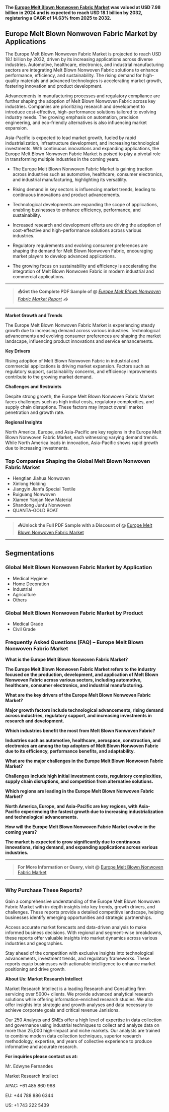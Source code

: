 <p><strong>The <a href="https://www.marketresearchintellect.com/download-sample/?rid=268490&amp;utm_source=Pulse-April-Europe&amp;utm_medium=852">Europe Melt Blown Nonwoven Fabric Market</a> was valued at USD 7.98 billion in 2024 and is expected to reach USD 18.1 billion by 2032, registering a CAGR of 14.63% from 2025 to 2032.</strong></p><h2>Europe Melt Blown Nonwoven Fabric Market by Applications&nbsp;</h2><p><p>The Europe Melt Blown Nonwoven Fabric Market is projected to reach USD 18.1 billion by 2032, driven by its increasing applications across diverse industries. Automotive, healthcare, electronics, and industrial manufacturing sectors are integrating Melt Blown Nonwoven Fabric solutions to enhance performance, efficiency, and sustainability. The rising demand for high-quality materials and advanced technologies is accelerating market growth, fostering innovation and product development.</p><p>Advancements in manufacturing processes and regulatory compliance are further shaping the adoption of Melt Blown Nonwoven Fabric across key industries. Companies are prioritizing research and development to introduce cost-effective, high-performance solutions tailored to evolving industry needs. The growing emphasis on automation, precision engineering, and eco-friendly alternatives is also influencing market expansion.</p><p>Asia-Pacific is expected to lead market growth, fueled by rapid industrialization, infrastructure development, and increasing technological investments. With continuous innovations and expanding applications, the Europe Melt Blown Nonwoven Fabric Market is poised to play a pivotal role in transforming multiple industries in the coming years.</p></p><ul><li><p>The Europe Melt Blown Nonwoven Fabric Market is gaining traction across industries such as automotive, healthcare, consumer electronics, and industrial manufacturing, highlighting its versatility.</p></li><li><p>Rising demand in key sectors is influencing market trends, leading to continuous innovations and product advancements.</p></li><li><p>Technological developments are expanding the scope of applications, enabling businesses to enhance efficiency, performance, and sustainability.</p></li><li><p>Increased research and development efforts are driving the adoption of cost-effective and high-performance solutions across various industries.</p></li><li><p>Regulatory requirements and evolving consumer preferences are shaping the demand for Melt Blown Nonwoven Fabric, encouraging market players to develop advanced applications.</p></li><li><p>The growing focus on sustainability and efficiency is accelerating the integration of Melt Blown Nonwoven Fabric in modern industrial and commercial applications.</p></li></ul><hr /><blockquote><p><strong><span class="font-[700]">📥Get the Complete PDF Sample of @ </span></strong><em><span class="font-[700]"><a href="https://www.marketresearchintellect.com/download-sample/?rid=268490&amp;utm_source=Pulse-April-Europe&amp;utm_medium=852" target="_blank" data-tracking-control-name="article-ssr-frontend-pulse_little-text-block" data-tracking-will-navigate="" data-test-link="">Europe Melt Blown Nonwoven Fabric Market Report</a>&nbsp;📥</span></em></p></blockquote><hr /><p class="" data-start="77" data-end="360"><strong data-start="77" data-end="105">Market Growth and Trends</strong></p><p class="" data-start="77" data-end="360">The Europe Melt Blown Nonwoven Fabric Market is experiencing steady growth due to increasing demand across various industries. Technological advancements and evolving consumer preferences are shaping the market landscape, influencing product innovations and service enhancements.</p><p class="" data-start="362" data-end="606"><strong data-start="362" data-end="377">Key Drivers</strong></p><p class="" data-start="362" data-end="606">Rising adoption of Melt Blown Nonwoven Fabric in industrial and commercial applications is driving market expansion. Factors such as regulatory support, sustainability concerns, and efficiency improvements contribute to the growing market demand.</p><p class="" data-start="608" data-end="849"><strong data-start="608" data-end="637">Challenges and Restraints</strong></p><p class="" data-start="608" data-end="849">Despite strong growth, the Europe Melt Blown Nonwoven Fabric Market faces challenges such as high initial costs, regulatory complexities, and supply chain disruptions. These factors may impact overall market penetration and growth rate.</p><p class="" data-start="851" data-end="1095"><strong data-start="851" data-end="872">Regional Insights</strong></p><p class="" data-start="851" data-end="1095">North America, Europe, and Asia-Pacific are key regions in the Europe Melt Blown Nonwoven Fabric Market, each witnessing varying demand trends. While North America leads in innovation, Asia-Pacific shows rapid growth due to increasing investments.</p><p><h3>Top Companies Shaping the Global Melt Blown Nonwoven Fabric Market </h3><ul><li>Hengtian Jiahua Nonwoven</li><li>Xinlong Holding</li><li>Jiangyin Jianfa Special Textile</li><li>Ruiguang Nonwoven</li><li>Xiamen Yanjan New Material</li><li>Shandong Junfu Nonwoven</li><li>QUANTA-GOLD BOAT</li></ul></p><hr /><blockquote><p><strong>📥Unlock the Full PDF Sample with a Discount of @</strong> <a href="https://www.marketresearchintellect.com/ask-for-discount/?rid=268490&amp;utm_source=Pulse-April-Europe&amp;utm_medium=852">Europe Melt Blown Nonwoven Fabric Market</a></p></blockquote><hr /><p><h2>Segmentations</h2><h3>Global Melt Blown Nonwoven Fabric Market by Application</h3><ul><li>Medical Hygiene</li><li>Home Decoration</li><li>Industrial</li><li>Agriculture</li><li>Others</li></ul><h3>Global Melt Blown Nonwoven Fabric Market by Product</h3><ul><li>Medical Grade</li><li>Civil Grade</li></ul></p><h3><strong>Frequently Asked Questions (FAQ) &ndash; Europe Melt Blown Nonwoven Fabric Market</strong></h3><p><strong>What is the Europe Melt Blown Nonwoven Fabric Market?</strong></p><p><strong>The Europe Melt Blown Nonwoven Fabric Market refers to the industry focused on the production, development, and application of Melt Blown Nonwoven Fabric across various sectors, including automotive, healthcare, consumer electronics, and industrial manufacturing.</strong></p><p><strong>What are the key drivers of the Europe Melt Blown Nonwoven Fabric Market?</strong></p><p><strong>Major growth factors include technological advancements, rising demand across industries, regulatory support, and increasing investments in research and development.</strong></p><p><strong>Which industries benefit the most from Melt Blown Nonwoven Fabric?</strong></p><p><strong>Industries such as automotive, healthcare, aerospace, construction, and electronics are among the top adopters of Melt Blown Nonwoven Fabric due to its efficiency, performance benefits, and adaptability.</strong></p><p><strong>What are the major challenges in the Europe Melt Blown Nonwoven Fabric Market?</strong></p><p><strong>Challenges include high initial investment costs, regulatory complexities, supply chain disruptions, and competition from alternative solutions.</strong></p><p><strong>Which regions are leading in the Europe Melt Blown Nonwoven Fabric Market?</strong></p><p><strong>North America, Europe, and Asia-Pacific are key regions, with Asia-Pacific experiencing the fastest growth due to increasing industrialization and technological advancements.</strong></p><p><strong>How will the Europe Melt Blown Nonwoven Fabric Market evolve in the coming years?</strong></p><p><strong>The market is expected to grow significantly due to continuous innovations, rising demand, and expanding applications across various industries.</strong></p><hr /><blockquote><p><span class="font-[700]"><strong>For More Information or Query, visit&nbsp;@</strong>&nbsp;</span><span class="font-[700]"><a href="https://www.marketresearchintellect.com/product/global-melt-blown-nonwoven-fabric-market-size-and-forecast/?utm_source=Linkedin&utm_medium=852" target="_blank" data-tracking-control-name="article-ssr-frontend-pulse_little-text-block" data-tracking-will-navigate="" data-test-link="">Europe Melt Blown Nonwoven Fabric Market</a></span></p></blockquote><hr /><h3><strong data-start="0" data-end="31">Why Purchase These Reports?</strong></h3><p class="" data-start="35" data-end="297">Gain a comprehensive understanding of the Europe Melt Blown Nonwoven Fabric Market with in-depth insights into key trends, growth drivers, and challenges. These reports provide a detailed competitive landscape, helping businesses identify emerging opportunities and strategic partnerships.</p><p class="" data-start="299" data-end="540">Access accurate market forecasts and data-driven analysis to make informed business decisions. With regional and segment-wise breakdowns, these reports offer valuable insights into market dynamics across various industries and geographies.</p><p class="" data-start="542" data-end="784">Stay ahead of the competition with exclusive insights into technological advancements, investment trends, and regulatory frameworks. These reports equip businesses with actionable intelligence to enhance market positioning and drive growth.</p><p><strong><span class="font-[700]">About Us: Market Research Intellect</span></strong></p><p><span class="">Market Research Intellect is a leading Research and Consulting firm servicing over 5000+ clients. We provide advanced analytical research solutions while offering information-enriched research studies.&nbsp;</span>We also offer insights into strategic and growth analyses and data necessary to achieve corporate goals and critical revenue Janisions.</p><p><span class="">Our 250 Analysts and SMEs offer a high level of expertise in data collection and governance using industrial techniques to collect and analyze data on more than 25,000 high-impact and niche markets. Our analysts are trained to combine modern data collection techniques, superior research methodology, expertise, and years of collective experience to produce informative and accurate research.</span></p><p><strong>For inquiries please contact us at:</strong></p><p>Mr. Edwyne Fernandes</p><p>Market Research Intellect</p><p>APAC: +61 485 860 968</p><p>EU: +44 788 886 6344</p><p>US: +1 743 222 5439</p>